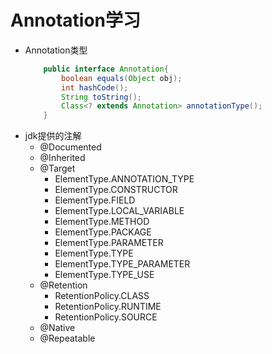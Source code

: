 # Annotation学习
- Annotation类型
    ```java
        public interface Annotation{
            boolean equals(Object obj);
            int hashCode();
            String toString();
            Class<? extends Annotation> annotationType();
        }
    ```
- jdk提供的注解
  - @Documented
  - @Inherited
  - @Target
    - ElementType.ANNOTATION_TYPE
    - ElementType.CONSTRUCTOR
    - ElementType.FIELD
    - ElementType.LOCAL_VARIABLE
    - ElementType.METHOD
    - ElementType.PACKAGE
    - ElementType.PARAMETER
    - ElementType.TYPE
    - ElementType.TYPE_PARAMETER
    - ElementType.TYPE_USE
  - @Retention
    - RetentionPolicy.CLASS
    - RetentionPolicy.RUNTIME
    - RetentionPolicy.SOURCE
  - @Native
  - @Repeatable